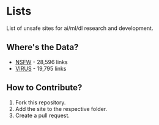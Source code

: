 # Lists
List of unsafe sites for ai/ml/dl research and development.

## Where's the Data?
- [NSFW](data/nsfw/nsfw_sites.txt) - 28,596 links
- [VIRUS](data/malware/malware_sites.txt) - 19,795 links

## How to Contribute?
1. Fork this repository.
2. Add the site to the respective folder.
3. Create a pull request.
